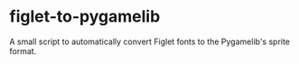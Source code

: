 # figlet-to-pygamelib
A small script to automatically convert Figlet fonts to the Pygamelib's sprite format.
